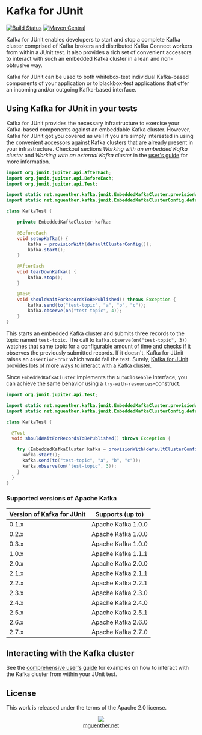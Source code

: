 # Kafka for JUnit

[![Build Status](https://travis-ci.org/mguenther/kafka-junit.svg?branch=master)](https://travis-ci.org/mguenther/kafka-junit.svg) [![Maven Central](https://maven-badges.herokuapp.com/maven-central/net.mguenther.kafka/kafka-junit/badge.svg)](https://maven-badges.herokuapp.com/maven-central/net.mguenther.kafka/kafka-junit)

Kafka for JUnit enables developers to start and stop a complete Kafka cluster comprised of Kafka brokers and distributed Kafka Connect workers from within a JUnit test. It also provides a rich set of convenient accessors to interact with such an embedded Kafka cluster in a lean and non-obtrusive way.

Kafka for JUnit can be used to both whitebox-test individual Kafka-based components of your application or to blackbox-test applications that offer an incoming and/or outgoing Kafka-based interface.

## Using Kafka for JUnit in your tests

Kafka for JUnit provides the necessary infrastructure to exercise your Kafka-based components against an embeddable Kafka cluster. However, Kafka for JUnit got you covered as well if you are simply interested in using the convenient accessors against Kafka clusters that are already present in your infrastructure. Checkout sections *Working with an embedded Kafka cluster* and *Working with an external Kafka cluster* in the [user's guide](https://mguenther.github.io/kafka-junit) for more information.

```java
import org.junit.jupiter.api.AfterEach;
import org.junit.jupiter.api.BeforeEach;
import org.junit.jupiter.api.Test;

import static net.mguenther.kafka.junit.EmbeddedKafkaCluster.provisionWith;
import static net.mguenther.kafka.junit.EmbeddedKafkaClusterConfig.defaultClusterConfig;

class KafkaTest {

    private EmbeddedKafkaCluster kafka;

    @BeforeEach
    void setupKafka() {
        kafka = provisionWith(defaultClusterConfig());
        kafka.start();
    }

    @AfterEach
    void tearDownKafka() {
        kafka.stop();
    }

    @Test
    void shouldWaitForRecordsToBePublished() throws Exception {
        kafka.send(to("test-topic", "a", "b", "c"));
        kafka.observe(on("test-topic", 4));
    }
}
```

This starts an embedded Kafka cluster and submits three records to the topic named `test-topic`. The call to `kafka.observe(on("test-topic", 3))` watches that same topic for a configurable amount of time and checks if it observes the previously submitted records. If it doesn't, Kafka for JUnit raises an `AssertionError` which would fail the test. Surely, [Kafka for JUnit provides lots of more ways to interact with a Kafka cluster]((https://mguenther.github.io/kafka-junit)).

Since `EmbeddedKafkaCluster` implements the `AutoCloseable` interface, you can achieve the same behavior using a `try-with-resources`-construct.

```java
import org.junit.jupiter.api.Test;

import static net.mguenther.kafka.junit.EmbeddedKafkaCluster.provisionWith;
import static net.mguenther.kafka.junit.EmbeddedKafkaClusterConfig.defaultClusterConfig;

class KafkaTest {

  @Test
  void shouldWaitForRecordsToBePublished() throws Exception {

    try (EmbeddedKafkaCluster kafka = provisionWith(defaultClusterConfig())) {
      kafka.start();
      kafka.send(to("test-topic", "a", "b", "c"));
      kafka.observe(on("test-topic", 3));
    }
  }
}
```

### Supported versions of Apache Kafka

| Version of Kafka for JUnit | Supports (up to)   |
| -------------------------- | ------------------ |
| 0.1.x                      | Apache Kafka 1.0.0 |
| 0.2.x                      | Apache Kafka 1.0.0 |
| 0.3.x                      | Apache Kafka 1.0.0 |
| 1.0.x                      | Apache Kafka 1.1.1 |
| 2.0.x                      | Apache Kafka 2.0.0 |
| 2.1.x                      | Apache Kafka 2.1.1 |
| 2.2.x                      | Apache Kafka 2.2.1 |
| 2.3.x                      | Apache Kafka 2.3.0 |
| 2.4.x                      | Apache Kafka 2.4.0 |
| 2.5.x                      | Apache Kafka 2.5.1 |
| 2.6.x                      | Apache Kafka 2.6.0 |
| 2.7.x                      | Apache Kafka 2.7.0 |

## Interacting with the Kafka cluster

See the [comprehensive user's guide](https://mguenther.github.io/kafka-junit) for examples on how to interact with the Kafka cluster from within your JUnit test.

## License

This work is released under the terms of the Apache 2.0 license.

<p>
    <div align="center">
        <div><img src="made-in-darmstadt.jpg"></div>
        <div><a href="https://mguenther.net">mguenther.net</a></div>
    </div>
</p>